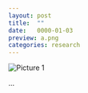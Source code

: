 ```yaml
---
layout: post
title:  ""
date:   0000-01-03
preview: a.png
categories: research
---
```



![Picture 1]({{site.baseurl}}/images/a.png?auto=yes)

...
